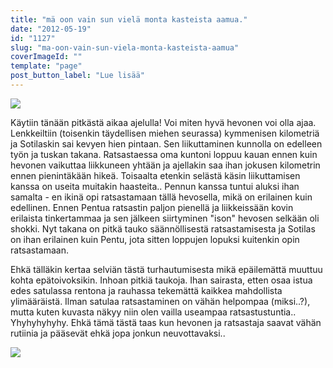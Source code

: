 ```yaml
---
title: "mä oon vain sun vielä monta kasteista aamua."
date: "2012-05-19"
id: "1127"
slug: "ma-oon-vain-sun-viela-monta-kasteista-aamua"
coverImageId: ""
template: "page"
post_button_label: "Lue lisää"
---
```


[![](/images/IMG_0143.png)](http://4.bp.blogspot.com/-kyXIDnoyfIk/T7gDNlrtNjI/AAAAAAAAAps/6YdBZ-HMHjE/s1600/IMG_0143.png)

  
  
Käytiin tänään pitkästä aikaa ajelulla! Voi miten hyvä hevonen voi olla ajaa. Lenkkeiltiin (toisenkin täydellisen miehen seurassa) kymmenisen kilometriä ja Sotilaskin sai kevyen hien pintaan. Sen liikuttaminen kunnolla on edelleen työn ja tuskan takana. Ratsastaessa oma kuntoni loppuu kauan ennen kuin hevonen vaikuttaa liikkuneen yhtään ja ajellakin saa ihan jokusen kilometrin ennen pienintäkään hikeä. Toisaalta etenkin selästä käsin liikuttamisen kanssa on useita muitakin haasteita.. Pennun kanssa tuntui aluksi ihan samalta - en ikinä opi ratsastamaan tällä hevosella, mikä on erilainen kuin edellinen. Ennen Pentua ratsastin paljon pienellä ja liikkeissään kovin erilaista tinkertammaa ja sen jälkeen siirtyminen "ison" hevosen selkään oli shokki. Nyt takana on pitkä tauko säännöllisestä ratsastamisesta ja Sotilas on ihan erilainen kuin Pentu, jota sitten loppujen lopuksi kuitenkin opin ratsastamaan.  
  
Ehkä tälläkin kertaa selviän tästä turhautumisesta mikä epäilemättä muuttuu kohta epätoivoksikin. Inhoan pitkiä taukoja. Ihan sairasta, etten osaa istua edes satulassa rentona ja rauhassa tekemättä kaikkea mahdollista ylimääräistä. Ilman satulaa ratsastaminen on vähän helpompaa (miksi..?), mutta kuten kuvasta näkyy niin olen vailla useampaa ratsastustuntia.. Yhyhyhyhyhy. Ehkä tämä tästä taas kun hevonen ja ratsastaja saavat vähän rutiinia ja pääsevät ehkä jopa jonkun neuvottavaksi..  
  

[![](/images/IMG_0336.png)](http://3.bp.blogspot.com/-ilj5m7GFya0/T7gDQukbK3I/AAAAAAAAAp0/tAtuU_5q4tA/s1600/IMG_0336.png)
